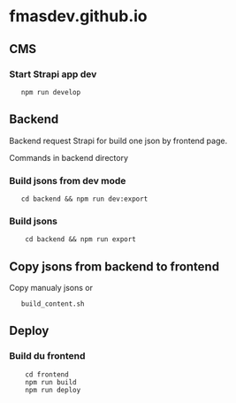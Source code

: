 # fmasdev.github.io

## CMS
### Start Strapi app dev
`````shell
   npm run develop
`````

## Backend
Backend request Strapi for build one json by frontend page.

Commands in backend directory

### Build jsons from dev mode
````shell
   cd backend && npm run dev:export
````

### Build jsons
````shell
    cd backend && npm run export
````

## Copy jsons from backend to frontend 
Copy manualy jsons or
````shell
   build_content.sh
````

## Deploy
### Build du frontend
````shell
    cd frontend
    npm run build
    npm run deploy
````
